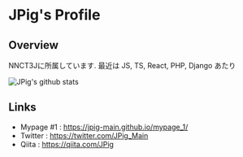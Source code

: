 # JPig's Profile

## Overview

NNCT3Jに所属しています.
最近は JS, TS, React, PHP, Django あたり

![JPig's github stats](https://github-readme-stats.vercel.app/api?username=JPig-Main&hide=issues)

## Links

* Mypage #1 : https://jpig-main.github.io/mypage_1/
* Twitter : https://twitter.com/JPig_Main
* Qiita : https://qiita.com/JPig

